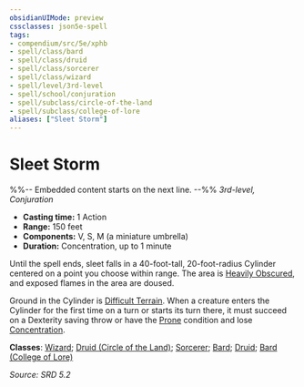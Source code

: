 ```yaml
---
obsidianUIMode: preview
cssclasses: json5e-spell
tags:
- compendium/src/5e/xphb
- spell/class/bard
- spell/class/druid
- spell/class/sorcerer
- spell/class/wizard
- spell/level/3rd-level
- spell/school/conjuration
- spell/subclass/circle-of-the-land
- spell/subclass/college-of-lore
aliases: ["Sleet Storm"]
---
```

# Sleet Storm
%%-- Embedded content starts on the next line. --%%
*3rd-level, Conjuration*  

- **Casting time:** 1 Action
- **Range:** 150 feet
- **Components:** V, S, M (a miniature umbrella)
- **Duration:** Concentration, up to 1 minute

Until the spell ends, sleet falls in a 40-foot-tall, 20-foot-radius Cylinder centered on a point you choose within range. The area is [Heavily Obscured](rules/variant-rules/heavily-obscured-xphb.md), and exposed flames in the area are doused.

Ground in the Cylinder is [Difficult Terrain](rules/variant-rules/difficult-terrain-xphb.md). When a creature enters the Cylinder for the first time on a turn or starts its turn there, it must succeed on a Dexterity saving throw or have the [Prone](rules/conditions.md#Prone) condition and lose [Concentration](rules/conditions.md#Concentration).

**Classes**: [Wizard](compendium/lists/list-spells-classes-wizard.md); [Druid (Circle of the Land)](compendium/lists/list-spells-classes-druid-xphb-circle-of-the-land-xphb.md "subclass=XPHB;class=XPHB"); [Sorcerer](compendium/lists/list-spells-classes-sorcerer.md); [Bard](compendium/lists/list-spells-classes-bard.md); [Druid](compendium/lists/list-spells-classes-druid.md); [Bard (College of Lore)](compendium/lists/list-spells-classes-bard-xphb-college-of-lore-xphb.md "subclass=XPHB;class=XPHB")

*Source: SRD 5.2*